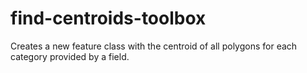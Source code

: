 # find-centroids-toolbox
Creates a new feature class with the centroid of all polygons for each category provided by a field.
